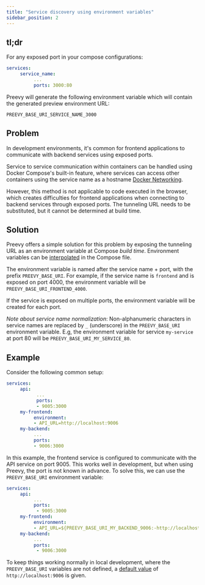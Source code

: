 ```yaml
---
title: "Service discovery using environment variables"
sidebar_position: 2
---
```


## tl;dr

For any exposed port in your compose configurations:

```yaml
services:
     service_name:
          ...
          ports: 3000:80
```

Preevy will generate the following environment variable which will contain the generated preview environment URL:

`PREEVY_BASE_URI_SERVICE_NAME_3000`

## Problem

In development environments, it's common for frontend applications to communicate with backend services using exposed ports.

Service to service communication within containers can be handled using Docker Compose's built-in feature, where services can access other containers using the service name as a hostname [Docker Networking](https://docs.docker.com/compose/networking/).

However, this method is not applicable to code executed in the browser, which creates difficulties for frontend applications when connecting to backend services through exposed ports. The tunneling URL needs to be substituted, but it cannot be determined at build time.
## Solution

Preevy offers a simple solution for this problem by exposing the tunneling URL as an environment variable at Compose *build time*. Environment variables can be [interpolated](https://docs.docker.com/compose/compose-file/12-interpolation/) in the Compose file.

The environment variable is named after the service name + port, with the prefix `PREEVY_BASE_URI`. For example, if the service name is `frontend` and is exposed on port 4000, the environment variable will be `PREEVY_BASE_URI_FRONTEND_4000`.

If the service is exposed on multiple ports, the environment variable will be created for each port.

*Note about service name normalization*: Non-alphanumeric characters in service names are replaced by `_` (underscore) in the `PREEVY_BASE_URI` environment variable. E.g, the environment variable for service `my-service` at port 80 will be `PREEVY_BASE_URI_MY_SERVICE_80`.

## Example

Consider the following common setup:

```yaml
services:
     api:
           ...
           ports:
           - 9005:3000
     my-frontend:
          environment:
          - API_URL=http://localhost:9006
     my-backend:
          ...
          ports:
          - 9006:3000
```

In this example, the frontend service is configured to communicate with the API service on port 9005. This works well in development, but when using Preevy, the port is not known in advance. To solve this, we can use the `PREEVY_BASE_URI` environment variable:

```yaml
services:
     api:
          ...
          ports:
           - 9005:3000
     my-frontend:
          environment:
          - API_URL=${PREEVY_BASE_URI_MY_BACKEND_9006:-http://localhost:9006}
     my-backend:
          ...
          ports:
           - 9006:3000
```

To keep things working normally in local development, where the `PREEVY_BASE_URI` variables are not defined, a [default value](https://docs.docker.com/compose/compose-file/12-interpolation/) of `http://localhost:9006` is given.
